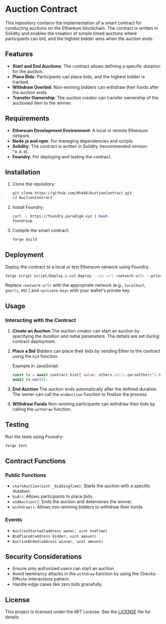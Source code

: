 # Auction Contract

This repository contains the implementation of a smart contract for conducting auctions on the Ethereum blockchain. The contract is written in Solidity and enables the creation of simple timed auctions where participants can bid, and the highest bidder wins when the auction ends.

## Features

- **Start and End Auctions**: The contract allows defining a specific duration for the auction.
- **Place Bids**: Participants can place bids, and the highest bidder is tracked.
- **Withdraw Overbid**: Non-winning bidders can withdraw their funds after the auction ends.
- **Transfer Ownership**: The auction creator can transfer ownership of the auctioned item to the winner.

## Requirements

- **Ethereum Development Environment**: A local or remote Ethereum network.
- **Node.js and npm**: For managing dependencies and scripts.
- **Solidity**: The contract is written in Solidity (recommended version: `^0.8.0`).
- **Foundry**: For deploying and testing the contract.

## Installation

1. Clone the repository:
   ```bash
   git clone https://github.com/Hh440/AuctionContract.git
   cd AuctionContract
   ```

2. Install Foundry:
   ```bash
   curl -L https://foundry.paradigm.xyz | bash
   foundryup
   ```

3. Compile the smart contract:
   ```bash
   forge build
   ```

## Deployment

Deploy the contract to a local or test Ethereum network using Foundry:

```bash
forge script script/Deploy.s.sol:Deploy --rpc-url <network-url> --private-key <private-key>
```

Replace `<network-url>` with the appropriate network (e.g., `localhost`, `goerli`, etc.) and `<private-key>` with your wallet's private key.

## Usage

### Interacting with the Contract

1. **Create an Auction**
   The auction creator can start an auction by specifying the duration and initial parameters. The details are set during contract deployment.

2. **Place a Bid**
   Bidders can place their bids by sending Ether to the contract using the `bid` function.

   Example in JavaScript:
   ```javascript
   const tx = await contract.bid({ value: ethers.utils.parseEther("1.0") });
   await tx.wait();
   ```

3. **End Auction**
   The auction ends automatically after the defined duration. The owner can call the `endAuction` function to finalize the process.

4. **Withdraw Funds**
   Non-winning participants can withdraw their bids by calling the `withdraw` function.

## Testing

Run the tests using Foundry:

```bash
forge test
```

## Contract Functions

### Public Functions

- `startAuction(uint _biddingTime)`: Starts the auction with a specific duration.
- `bid()`: Allows participants to place bids.
- `endAuction()`: Ends the auction and determines the winner.
- `withdraw()`: Allows non-winning bidders to withdraw their funds.

### Events

- `AuctionStarted(address owner, uint endTime)`
- `BidPlaced(address bidder, uint amount)`
- `AuctionEnded(address winner, uint amount)`

## Security Considerations

- Ensure only authorized users can start an auction.
- Avoid reentrancy attacks in the `withdraw` function by using the Checks-Effects-Interactions pattern.
- Handle edge cases like zero bids gracefully.

## License

This project is licensed under the MIT License. See the [LICENSE](LICENSE) file for details.
